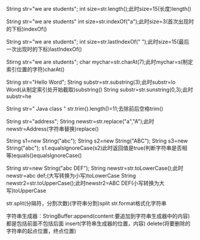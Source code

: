 String str="we are students";
int size=str.length();此时size=15(长度)length()

String str="we are students"
int size=str.indexOf("a");此时size=3(首次出现时的下标)indexOf()

String str="we are students";
int size=str.lastIndexOf(" ");此时size=15(最后一次出现时的下标)lastIndexOf()

Stirng str="we are students";
char mychar=str.charAt(7);此时mychar=s(制定索引位置的字符)charAt()

String str="Hello Word";
String substr=str.substring(3);此时substr=lo Word(从制定索引处开始截取)substring()
String substr=str.sunstring(0,3);此时substr=he

String str="  Java  class  "
str.trim().length()=11;去除前后空格trim()

String str="address";
String newstr=str.replace("a","A");此时newstr=Address(字符串替换)replace()

String s1=new String("abc");
String s2=new String("ABC");
String s3=new String("abc");
s1.equalslgnoreCase(s2)此时返回值是true(判断字符串是否相等)equals()equalslgnoreCase()

String str=new String("abc DEF");
String newstr=str.toLowerCase();此时newstr=abc def;(大写转换为小写)toLowerCase
String newstr2=str.toUpperCase();此时newstr2=ABC DEF(小写转换为大写)toUpperCase

str.split(分隔符，分割次数)(字符串分割)split
str.format格式化字符串

字符串生成器：StringBuffer:append(content:要追加到字符串生成器中的内容)     都是包括前面不包括后面
                                          insert(字符串生成器的位置，内容)
                                          delete(将要删除的字符串的起点位置，终点位置)
